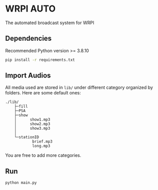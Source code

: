 # WRPI AUTO

The automated broadcast system for WRPI

## Dependencies

Recommended Python version >= 3.8.10

```bash
pip install -r requirements.txt
```

## Import Audios

All media used are stored in `lib/` under different category organized by folders. Here are some default ones:

```text
./lib/
    ├─fill
    ├─PSA
    ├─show
    │      show1.mp3
    │      show2.mp3
    │      show3.mp3
    │
    └─stationID
            brief.mp3
            long.mp3
```
You are free to add more categories.

## Run
```bash
python main.py
```
